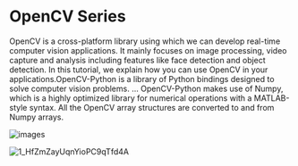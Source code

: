 # OpenCV Series
 OpenCV is a cross-platform library using which we can develop real-time computer vision applications. It mainly focuses on image processing, video capture and analysis including features like face detection and object detection. In this tutorial, we explain how you can use OpenCV in your applications.OpenCV-Python is a library of Python bindings designed to solve computer vision problems. ... OpenCV-Python makes use of Numpy, which is a highly optimized library for numerical operations with a MATLAB-style syntax. All the OpenCV array structures are converted to and from Numpy arrays.

![images](https://user-images.githubusercontent.com/60054130/116786986-3fc0af80-aabf-11eb-931d-c63ba75a0bad.png)

![1_HfZmZayUqnYioPC9qTfd4A](https://user-images.githubusercontent.com/60054130/116787060-a0e88300-aabf-11eb-9002-0d8c8225c8bf.png)
